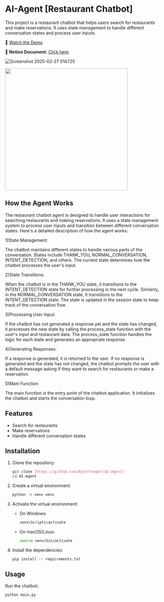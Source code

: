 # AI-Agent [Restaurant Chatbot]

This project is a restaurant chatbot that helps users search for restaurants and make reservations. It uses state management to handle different conversation states and process user inputs.

🎥 [Watch the Demo](https://github.com/ByteTrooper/AI-Agent/raw/main/working%20demo%201.mp4)

📑 **Notion Document:** [Click here](https://www.notion.so/AI-Agent-Challenge-Restaurant-Reservation-System-Business-Strategy-Document-1a8ccb77163580b59f86ed667ecfc3d2?pvs=4)




![Screenshot 2025-02-27 014725](https://github.com/user-attachments/assets/f1d44bc6-cfbd-4f65-9777-862af4e195ff)


<img src="https://github.com/user-attachments/assets/21612832-906d-4273-ac6b-3de54275fc13" width="400" height="auto">



## How the Agent Works
The restaurant chatbot agent is designed to handle user interactions for searching restaurants and making reservations. It uses a state management system to process user inputs and transition between different conversation states. Here's a detailed description of how the agent works:

1)State Management:

The chatbot maintains different states to handle various parts of the conversation.
States include THANK_YOU, NORMAL_CONVERSATION, INTENT_DETECTION, and others.
The current state determines how the chatbot processes the user's input.

2)State Transitions:

When the chatbot is in the THANK_YOU state, it transitions to the INTENT_DETECTION state for further processing in the next cycle.
Similarly, in the NORMAL_CONVERSATION state, it transitions to the INTENT_DETECTION state.
The state is updated in the session state to keep track of the conversation flow.

3)Processing User Input:

If the chatbot has not generated a response yet and the state has changed, it processes the new state by calling the process_state function with the user's input and restaurant data.
The process_state function handles the logic for each state and generates an appropriate response.

4)Generating Responses:

If a response is generated, it is returned to the user.
If no response is generated and the state has not changed, the chatbot prompts the user with a default message asking if they want to search for restaurants or make a reservation.

5)Main Function:

The main function is the entry point of the chatbot application.
It initializes the chatbot and starts the conversation loop.

## Features

- Search for restaurants
- Make reservations
- Handle different conversation states

## Installation

1. Clone the repository:
    ```sh
    git clone [https://github.com/ByteTrooper/AI-Agent]
    cd AI-Agent
    ```

2. Create a virtual environment:
    ```sh
    python -m venv venv
    ```

3. Activate the virtual environment:
    - On Windows:
        ```sh
        venv\Scripts\activate
        ```
    - On macOS/Linux:
        ```sh
        source venv/bin/activate
        ```

4. Install the dependencies:
    ```sh
    pip install -r requirements.txt
    ```

## Usage

Run the chatbot:
```sh
python main.py
